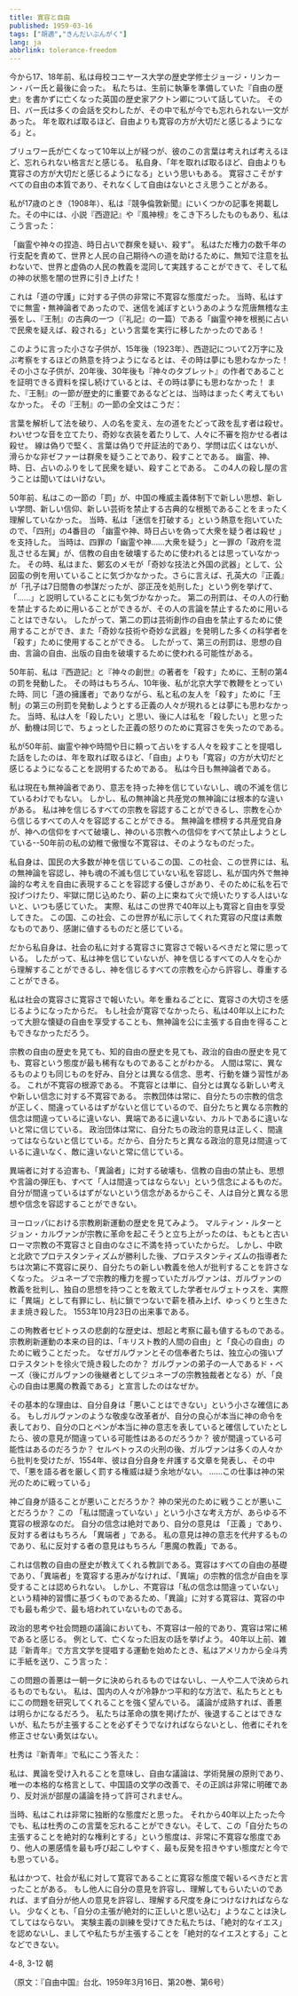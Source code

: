 ```yaml
---
title: 寛容と自由
published: 1959-03-16
tags: ["胡適","きんだいぶんがく"]
lang: ja
abbrlink: tolerance-freedom
---
```


今から17、18年前、私は母校コニヤース大学の歴史学修士ジョージ・リンカーン・バー氏と最後に会った。 私たちは、生前に執筆を準備していた『自由の歴史』を書かずに亡くなった英国の歴史家アクトン卿について話していた。 その日、バー氏は多くの会話を交わしたが、その中で私が今でも忘れられない一文があった。 年を取れば取るほど、自由よりも寛容の方が大切だと感じるようになる」と。

ブリュワー氏が亡くなって10年以上が経つが、彼のこの言葉は考えれば考えるほど、忘れられない格言だと感じる。 私自身、「年を取れば取るほど、自由よりも寛容さの方が大切だと感じるようになる」という思いもある。 寛容さこそがすべての自由の本質であり、それなくして自由はないとさえ思うことがある。

私が17歳のとき（1908年）、私は『競争倫敦新聞』にいくつかの記事を掲載した。その中には、小説『西遊記』や『風神榜』をこき下ろしたものもあり、私はこう言った：

「幽霊や神々の捏造、時日占いで群衆を疑い、殺す"。 私はただ権力の数千年の行支配を責めて、世界と人民の自己期待への道を助けるために、無知で注意を払わないで、世界と虚偽の人民の教義を混同して実践することができて、そして私の神の状態を闇の世界に引き上げた！

これは「道の守護」に対する子供の非常に不寛容な態度だった。 当時、私はすでに無霊・無神論者であったので、迷信を滅ぼすというあのような荒唐無稽な主張をし、『王制』の古典の一つ（『礼記』の一篇）である「幽霊や神を根拠に占いで民衆を疑えば、殺される」という言葉を実行に移したかったのである！

このように言った小さな子供が、15年後（1923年）、西遊記について2万字に及ぶ考察をするほどの熱意を持つようになるとは、その時は夢にも思わなかった！ その小さな子供が、20年後、30年後も『神々のタブレット』の作者であることを証明できる資料を探し続けているとは、その時は夢にも思わなかった！ また、『王制』の一節が歴史的に重要であるなどとは、当時はまったく考えてもいなかった。 その『王制』の一節の全文はこうだ：

言葉を解析して法を破り、人の名を変え、左の道をたどって政を乱す者は殺せ。 わいせつな音を立てたり、奇妙な衣装を着たりして、人々に不審を抱かせる者は殺せ。 線は偽りで堅く、言葉は偽りで弁証法的であり、学問は広くはないが、滑らかな非ゼファーは群衆を疑うことであり、殺すことである。 幽霊、神、時、日、占いのふりをして民衆を疑い、殺すことである。 この4人の殺し屋の言うことは聞いてはいけない。

50年前、私はこの一節の「罰」が、中国の権威主義体制下で新しい思想、新しい学問、新しい信仰、新しい芸術を禁止する古典的な根拠であることをまったく理解していなかった。 当時、私は「迷信を打破する」という熱意を抱いていたので、「四刑」の4番目の 「幽霊や神、時日占いを偽って大衆を疑う者は殺せ 」を支持した。 当時は、四罪の「幽霊や神......大衆を疑う」と一罪の「政府を混乱させる左翼」が、信教の自由を破壊するために使われるとは思っていなかった。 その時、私はまた、鄭玄のメモが「奇妙な技法と外国の武器」として、公図蛮の例を用いていることに気づかなかった。さらに言えば、孔英大の『正義』が「孔子は7日間魯の参謀だったが、邵正茂を処刑した」という例を挙げて、「......」と説明していることにも気づかなかった。 第二の刑罰は、その人の行動を禁止するために用いることができるが、その人の言論を禁止するために用いることはできない。 したがって、第二の罰は芸術創作の自由を禁止するために使用することができ、また「奇妙な技術や奇妙な武器」を発明した多くの科学者を「殺す」ために使用することができる。 したがって、第三の刑罰は、思想の自由、言論の自由、出版の自由を破壊するために使われる可能性がある。

50年前、私は『西遊記』と『神々の創世』の著者を「殺す」ために、王制の第4の罰を発動した。 その時はもちろん、10年後、私が北京大学で教鞭をとっていた時、同じ「道の擁護者」でありながら、私と私の友人を「殺す」ために「王制」の第三の刑罰を発動しようとする正義の人々が現れるとは夢にも思わなかった。 当時、私は人を「殺したい」と思い、後に人は私を「殺したい」と思ったが、動機は同じで、ちょっとした正義の怒りのために寛容さを失ったのである。

私が50年前、幽霊や神や時間や日に頼って占いをする人々を殺すことを提唱した話をしたのは、年を取れば取るほど、「自由」よりも「寛容」の方が大切だと感じるようになることを説明するためである。 私は今日も無神論者である。

私は現在も無神論者であり、意志を持った神を信じていないし、魂の不滅を信じているわけでもない。 しかし、私の無神論と共産党の無神論には根本的な違いがある。 私は神を信じるすべての宗教を容認することができるし、宗教を心から信じるすべての人々を容認することができる。 無神論を標榜する共産党自身が、神への信仰をすべて破壊し、神のいる宗教への信仰をすべて禁止しようとしている--50年前の私の幼稚で傲慢な不寛容は、そのようなものだった。

私自身は、国民の大多数が神を信じているこの国、この社会、この世界には、私の無神論を容認し、神も魂の不滅も信じていない私を容認し、私が国内外で無神論的な考えを自由に表現することを容認する優しさがあり、そのために私を石で投げつけたり、牢獄に閉じ込めたり、薪の上に束ねて火で焼いたりする人はいないと、いつも感じていた。 実際、私はこの世界で40年以上も寛容と自由を享受してきた。 この国、この社会、この世界が私に示してくれた寛容の尺度は素敵なものであり、感謝に値するものだと感じている。

だから私自身は、社会の私に対する寛容さに寛容さで報いるべきだと常に思っている。 したがって、私は神を信じていないが、神を信じるすべての人々を心から理解することができるし、神を信じるすべての宗教を心から許容し、尊重することができる。

私は社会の寛容さに寛容さで報いたい。年を重ねるごとに、寛容さの大切さを感じるようになったからだ。 もし社会が寛容でなかったら、私は40年以上にわたって大胆な懐疑の自由を享受することも、無神論を公に主張する自由を得ることもできなかっただろう。

宗教の自由の歴史を見ても、知的自由の歴史を見ても、政治的自由の歴史を見ても、寛容という態度が最も稀有なものであることがわかる。 人間は常に、異なるものよりも同じものを好み、自分とは異なる信念、思考、行動を嫌う習性がある。 これが不寛容の根源である。 不寛容とは単に、自分とは異なる新しい考えや新しい信念に対する不寛容である。 宗教団体は常に、自分たちの宗教的信念が正しく、間違っているはずがないと信じているので、自分たちと異なる宗教的信念は間違っているに違いない、異端であるに違いない、カルトであるに違いないと常に信じている。 政治団体は常に、自分たちの政治的意見は正しく、間違ってはならないと信じている。だから、自分たちと異なる政治的意見は間違っているに違いなく、敵に違いないと常に信じている。

異端者に対する迫害も、「異論者」に対する破壊も、信教の自由の禁止も、思想や言論の弾圧も、すべて「人は間違ってはならない」という信念によるものだ。 自分が間違っているはずがないという信念があるからこそ、人は自分と異なる思想や信念を容認することができない。

ヨーロッパにおける宗教刷新運動の歴史を見てみよう。 マルティン・ルターとジョン・カルヴァンが宗教に革命を起こそうと立ち上がったのは、もともと古いローマ宗教の不寛容さと自由のなさに不満を持っていたからだ。 しかし、中欧と北欧でプロテスタンティズムが勝利した後、プロテスタンティズムの指導者たちは次第に不寛容に戻り、自分たちの新しい教義を他人が批判することを許さなくなった。 ジュネーブで宗教的権力を握っていたガルヴァンは、ガルヴァンの教義を批判し、独自の思想を持つことを敢えてした学者セルヴェトゥスを、実際に「異端」として有罪にし、杭に鎖でつないで薪を積み上げ、ゆっくりと生きたまま焼き殺した。 1553年10月23日の出来事である。

この殉教者セビトゥスの悲劇的な歴史は、想起と考察に最も値するものである。 宗教刷新運動の本来の目的は、「キリスト教的人間の自由」と「良心の自由」のために戦うことだった。 なぜガルヴァンとその信奉者たちは、独立心の強いプロテスタントを徐火で焼き殺したのか？ ガルヴァンの弟子の一人であるド・ベーズ（後にガルヴァンの後継者としてジュネーブの宗教独裁者となる）が、「良心の自由は悪魔の教義である」と宣言したのはなぜか。

その基本的な理由は、自分自身は「悪いことはできない」という小さな確信にある。 もしガルヴァンのような敬虔な改革者が、自分の良心が本当に神の命令を表しており、自分の口とペンが本当に神の意志を表していると確信していたとしたら、彼の意見が間違っている可能性はあるのだろうか？ 彼が間違っている可能性はあるのだろうか？ セルベトゥスの火刑の後、ガルヴァンは多くの人々から批判を受けたが、1554年、彼は自分自身を弁護する文章を発表し、その中で、「悪を語る者を厳しく罰する権威は疑う余地がない。 ......この仕事は神の栄光のために戦っている」

神ご自身が語ることが悪いことだろうか？ 神の栄光のために戦うことが悪いことだろうか？ この 「私は間違っていない 」という小さな考え方が、あらゆる不寛容の根源なのだ。 自分の信念は絶対であり、自分の意見は 「正義 」であり、反対する者はもちろん 「異端者 」である。 私の意見は神の意志を代弁するものであり、私に反対する者の意見はもちろん「悪魔の教義」である。

これは信教の自由の歴史が教えてくれる教訓である。寛容はすべての自由の基礎であり、「異端者」を寛容する恵みがなければ、「異端」の宗教的信念が自由を享受することは認められない。 しかし、不寛容は「私の信念は間違っていない」という精神的習慣に基づくものであるため、「異論」に対する寛容は、寛容の中でも最も希少で、最も培われていないものである。

政治的思考や社会問題の議論においても、不寛容は一般的であり、寛容は常に稀であると感じる。 例として、亡くなった旧友の話を挙げよう。 40年以上前、雑誌『新青年』で方言文学を提唱する運動を始めたとき、私はアメリカから全斗秀に手紙を送り、こう言った：

この問題の善悪は一朝一夕に決められるものではないし、一人や二人で決められるものでもない。 私は、国内の人々が冷静かつ平和的な方法で、私たちとともにこの問題を研究してくれることを強く望んでいる。 議論が成熟すれば、善悪は明らかになるだろう。 私たちは革命の旗を掲げたが、後退することはできないが、私たちが主張することを必ずそうでなければならないとし、他者にそれを修正させない勇気はない。

杜秀は『新青年』で私にこう答えた：

私は、異論を受け入れることを意味し、自由な議論は、学術発展の原則であり、唯一の本格的な格言として、中国語の文学の改善で、その正誤は非常に明確であり、反対派が部屋の議論を持って許可されません。

当時、私はこれは非常に独断的な態度だと思った。 それから40年以上たった今でも、私は杜秀のこの言葉を忘れることができない。そして、この「自分たちの主張することを絶対的な権利とする」という態度は、非常に不寛容な態度であり、他人の悪感情を最も呼び起こしやすく、最も反発を招きやすい態度だと今でも思っている。

私はかつて、社会が私に対して寛容であることに寛容な態度で報いるべきだと言ったことがある。 もし他人に自分の意見を許容し、理解してもらいたいのであれば、まず自分が他人の意見を許容し、理解する尺度を身につけなければならない。 少なくとも、「自分の主張が絶対的に正しいと思い込む」ようなことは決してしてはならない。 実験主義の訓練を受けてきた私たちは、「絶対的なイエス」を認めないし、ましてや私たちが主張することを「絶対的なイエスとする」ことなどできない。

4-8, 3-12 朝

（原文：『自由中国』台北、1959年3月16日、第20巻、第6号）
